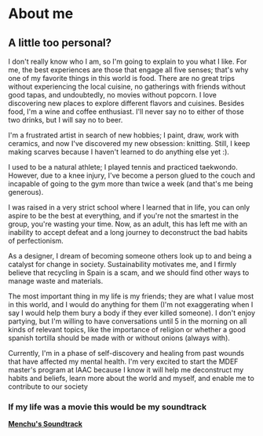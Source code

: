 # About me
## A little too personal?

I don't really know who I am, so I'm going to explain to you what I like. For me, the best experiences are those that engage all five senses; that's why one of my favorite things in this world is food. There are no great trips without experiencing the local cuisine, no gatherings with friends without good tapas, and undoubtedly, no movies without popcorn. I love discovering new places to explore different flavors and cuisines. Besides food, I'm a wine and coffee enthusiast. I'll never say no to either of those two drinks, but I will say no to beer.

I'm a frustrated artist in search of new hobbies; I paint, draw, work with ceramics, and now I've discovered my new obsession: knitting. Still, I keep making scarves because I haven't learned to do anything else yet :).

I used to be a natural athlete; I played tennis and practiced taekwondo. However, due to a knee injury, I've become a person glued to the couch and incapable of going to the gym more than twice a week (and that's me being generous).

I was raised in a very strict school where I learned that in life, you can only aspire to be the best at everything, and if you're not the smartest in the group, you're wasting your time. Now, as an adult, this has left me with an inability to accept defeat and a long journey to deconstruct the bad habits of perfectionism.

As a designer, I dream of becoming someone others look up to and being a catalyst for change in society. Sustainability motivates me, and I firmly believe that recycling in Spain is a scam, and we should find other ways to manage waste and materials.

The most important thing in my life is my friends; they are what I value most in this world, and I would do anything for them (I'm not exaggerating when I say I would help them bury a body if they ever killed someone). I don't enjoy partying, but I'm willing to have conversations until 5 in the morning on all kinds of relevant topics, like the importance of religion or whether a good spanish tortilla should be made with or without onions (always with).

Currently, I'm in a phase of self-discovery and healing from past wounds that have affected my mental health. I'm very excited to start the MDEF master's program at IAAC because I know it will help me deconstruct my habits and beliefs, learn more about the world and myself, and enable me to contribute to our society

### If my life was a movie this would be my soundtrack
**[Menchu's Soundtrack](https://open.spotify.com/playlist/7LWVqOZoGbM0yXZO1MD4CM?si=1a475f3d06404da8)**

